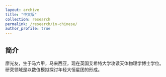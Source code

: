 ```yaml
---
layout: archive
title: "中文版"
collection: research
permalink: /research/in-chinese/
author_profile: true
---
```


## 简介

廖光友，生于马六甲，马来西亚，现在英国艾希特大学攻读天体物理学博士学位。研究领域是以数值模拟探讨年轻大恒星团的形成。
